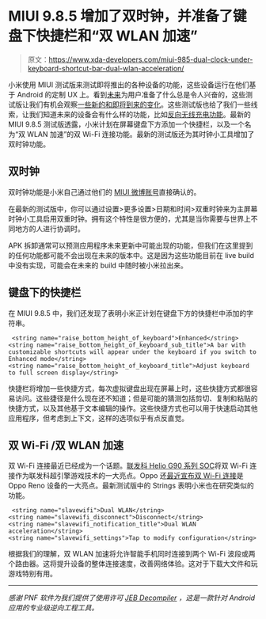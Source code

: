 # MIUI 9.8.5 增加了双时钟，并准备了键盘下快捷栏和“双 WLAN 加速”

> 原文：<https://www.xda-developers.com/miui-985-dual-clock-under-keyboard-shortcut-bar-dual-wlan-acceleration/>

小米使用 MIUI 测试版来测试即将推出的各种设备的功能，这些设备运行在他们基于 Android 的定制 UX 上。看到[未来](https://www.xda-developers.com/miui-always-on-display-xiaomi-redmi/)为用户准备了什么总是令人兴奋的，这些测试版让我们有机会观察[一些新的和即将到来的变化](https://www.xda-developers.com/xiaomi-mi-file-manager-updated-design-miui-beta/)。这些测试版也给了我们一些线索，让我们知道未来的设备会有什么样的功能，比如[反向无线充电功能](https://www.xda-developers.com/xiaomi-reverse-wireless-charging-miui-beta/)。最新的 MIUI 9.8.5 测试版透露，小米计划在屏幕键盘下方添加一个快捷栏，以及一个名为“双 WLAN 加速”的双 Wi-Fi 连接功能。最新的测试版还为其时钟小工具增加了双时钟功能。

## 双时钟

双时钟功能是小米自己通过他们的 [MIUI 微博账号](https://www.weibo.com/1786860821/I0PUS95ia)直接确认的。

在最新的测试版中，你可以通过设置>更多设置>日期和时间>双重时钟来为主屏幕时钟小工具启用双重时钟。拥有这个特性是很方便的，尤其是当你需要与世界上不同地方的人进行协调时。

APK 拆卸通常可以预测应用程序未来更新中可能出现的功能，但我们在这里提到的任何功能都可能不会出现在未来的版本中。这是因为这些功能目前在 live build 中没有实现，可能会在未来的 build 中随时被小米拉出来。

## 键盘下的快捷栏

在 MIUI 9.8.5 中，我们还发现了表明小米正计划在键盘下方的快捷栏中添加的字符串。

```
 <string name="raise_bottom_height_of_keyboard">Enhanced</string>
<string name="raise_bottom_height_of_keyboard_sub_title">A bar with customizable shortcuts will appear under the keyboard if you switch to Enhanced mode</string>
<string name="raise_bottom_height_of_keyboard_title">Adjust keyboard to full screen display</string> 
```

快捷栏将增加一些快捷方式，每次虚拟键盘出现在屏幕上时，这些快捷方式都很容易访问。这些捷径是什么现在还不知道；但是可能的猜测包括剪切、复制和粘贴的快捷方式，以及其他基于文本编辑的操作。这些快捷方式也可以用于快速启动其他应用程序，但考虑到上下文，这样的选项似乎有点反直觉。

## 双 Wi-Fi /双 WLAN 加速

双 Wi-Fi 连接最近已经成为一个话题。[联发科 Helio G90 系列 SOC](https://www.xda-developers.com/mediatek-helio-g90-series-hyperengine-game-technology-launched/)将双 Wi-Fi 连接作为联发科超引擎游戏技术的一大亮点。Oppo 还[最近宣布双 Wi-Fi 连接](https://www.xda-developers.com/oppo-qualcomm-game-color-plus-dual-wi-fi-technology-mobile-gaming/)是 Oppo Reno 设备的一大亮点。最新测试版中的 Strings 表明小米也在研究类似的功能。

```
 <string name="slavewifi">Dual WLAN</string>
<string name="slavewifi_disconnect">Disconnect</string>
<string name="slavewifi_notification_title">Dual WLAN acceleration</string>
<string name="slavewifi_settings">Tap to modify configuration</string> 
```

根据我们的理解，双 WLAN 加速将允许智能手机同时连接到两个 Wi-Fi 波段或两个路由器。这将提升设备的整体连接速度，改善网络体验。这对于下载大文件和玩游戏特别有用。

* * *

*感谢 PNF 软件为我们提供了使用许可 [JEB Decompiler](https://www.pnfsoftware.com/?aid=xdadev) ，这是一款针对 Android 应用的专业级逆向工程工具。*